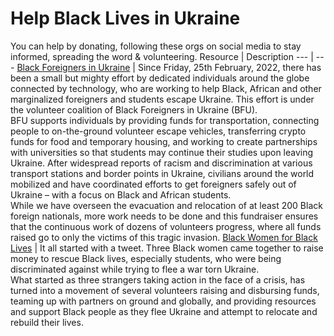 
# Help Black Lives in Ukraine  
You can help by donating, following these orgs on social media to stay informed, spreading the word & volunteering.
Resource | Description 
--- | ---
[Black Foreigners in Ukraine](https://www.blackforeignersinukraine.org/funding-options.html) | Since Friday, 25th February, 2022, there has been a small but mighty effort by dedicated individuals around the globe connected by technology, who are working to help Black, African and other marginalized foreigners and students escape Ukraine. This effort is under the volunteer coalition of Black Foreigners in Ukraine (BFU). <br>BFU supports individuals by providing funds for transportation, connecting people to on-the-ground volunteer escape vehicles, transferring crypto funds for food and temporary housing, and working to create partnerships with universities so that students may continue their studies upon leaving Ukraine. After widespread reports of racism and discrimination at various transport stations and border points in Ukraine, civilians around the world mobilized and have coordinated efforts to get foreigners safely out of Ukraine – with a focus on Black and African students. <br>While we have overseen the evacuation and relocation of at least 200 Black foreign nationals, more work needs to be done and this fundraiser ensures that the continuous work of dozens of volunteers progress, where all funds raised go to only the victims of this tragic invasion.
[Black Women for Black Lives](https://blackwomenforblacklives.org/) | It all started with a tweet. Three Black women came together to raise money to rescue Black lives, especially students, who were being discriminated against while trying to flee a war torn Ukraine. <br>What started as three strangers taking action in the face of a crisis, has turned into a movement of several volunteers raising and disbursing funds, teaming up with partners on ground and globally, and providing resources and support Black people as they flee Ukraine and attempt to relocate and rebuild their lives. 

